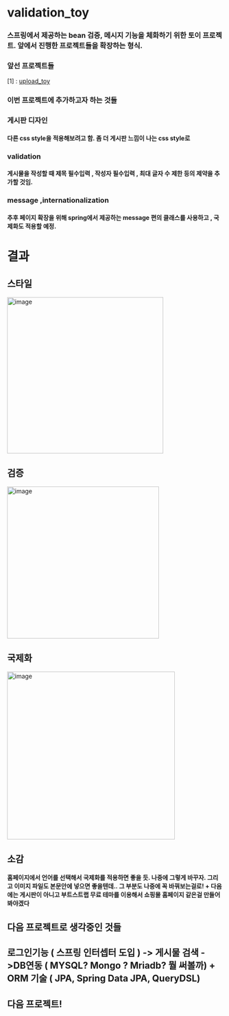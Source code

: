 # validation_toy

### 스프링에서 제공하는 bean 검증, 메시지 기능을 체화하기 위한 토이 프로젝트. 앞에서 진행한 프로젝트들을 확장하는 형식.

### 앞선 프로젝트들
[1] : [upload_toy](https://github.com/cpu500m/upload_toy)

### 이번 프로젝트에 추가하고자 하는 것들

### 게시판 디자인
#### 다른 css style을 적용해보려고 함. 좀 더 게시판 느낌이 나는 css style로

### validation
#### 게시물을 작성할 때 제목 필수입력 , 작성자 필수입력 , 최대 글자 수 제한 등의 제약을 추가할 것임.

### message ,internationalization
#### 추후 페이지 확장을 위해 spring에서 제공하는 message 편의 클래스를 사용하고 , 국제화도 적용할 예정.

# 결과

## 스타일
<img width="364" alt="image" src="https://github.com/cpu500m/validation_toy/assets/80875680/588cd435-f9b2-469a-a275-6def6b10e625">

## 검증
<img width="354" alt="image" src="https://github.com/cpu500m/validation_toy/assets/80875680/e8d475ca-b7ba-4816-8b41-93c272f95420">

## 국제화
<img width="391" alt="image" src="https://github.com/cpu500m/validation_toy/assets/80875680/5ceae76c-2f9c-44d6-8f82-c6daf1e25de4">


## 소감
#### 홈페이지에서 언어를 선택해서 국제화를 적용하면 좋을 듯. 나중에 그렇게 바꾸자. 그리고 이미지 파일도 본문안에 넣으면 좋을텐데.. 그 부분도 나중에 꼭 바꿔보는걸로!  + 다음에는 게시판이 아니고 부트스트랩 무료 테마를 이용해서 쇼핑몰 홈페이지 같은걸 만들어봐야겠다

## 다음 프로젝트로 생각중인 것들
## 로그인기능 ( 스프링 인터셉터 도입 ) -> 게시물 검색 ->DB연동 ( MYSQL? Mongo ? Mriadb?  뭘 써볼까) + ORM 기술 ( JPA, Spring Data JPA, QueryDSL)

## 다음 프로젝트!
